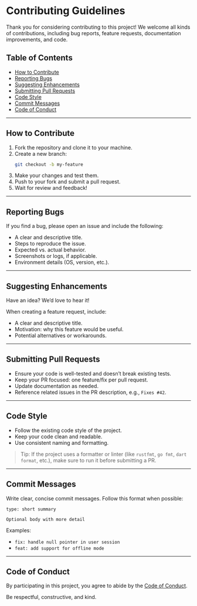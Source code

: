 # Contributing Guidelines

Thank you for considering contributing to this project! We welcome all kinds of contributions, including bug reports, feature requests, documentation improvements, and code.

## Table of Contents

- [How to Contribute](#how-to-contribute)
- [Reporting Bugs](#reporting-bugs)
- [Suggesting Enhancements](#suggesting-enhancements)
- [Submitting Pull Requests](#submitting-pull-requests)
- [Code Style](#code-style)
- [Commit Messages](#commit-messages)
- [Code of Conduct](#code-of-conduct)

---

## How to Contribute

1. Fork the repository and clone it to your machine.
2. Create a new branch:  
   ```bash
   git checkout -b my-feature
   ```
3. Make your changes and test them.
4. Push to your fork and submit a pull request.
5. Wait for review and feedback!

---

## Reporting Bugs

If you find a bug, please open an issue and include the following:

- A clear and descriptive title.
- Steps to reproduce the issue.
- Expected vs. actual behavior.
- Screenshots or logs, if applicable.
- Environment details (OS, version, etc.).

---

## Suggesting Enhancements

Have an idea? We’d love to hear it!

When creating a feature request, include:

- A clear and descriptive title.
- Motivation: why this feature would be useful.
- Potential alternatives or workarounds.

---

## Submitting Pull Requests

- Ensure your code is well-tested and doesn’t break existing tests.
- Keep your PR focused: one feature/fix per pull request.
- Update documentation as needed.
- Reference related issues in the PR description, e.g., `Fixes #42`.

---

## Code Style

- Follow the existing code style of the project.
- Keep your code clean and readable.
- Use consistent naming and formatting.

> Tip: If the project uses a formatter or linter (like `rustfmt`, `go fmt`, `dart format`, etc.), make sure to run it before submitting a PR.

---

## Commit Messages

Write clear, concise commit messages. Follow this format when possible:

```
type: short summary

Optional body with more detail
```

Examples:
- `fix: handle null pointer in user session`
- `feat: add support for offline mode`

---

## Code of Conduct

By participating in this project, you agree to abide by the [Code of Conduct](CODE_OF_CONDUCT.md).

Be respectful, constructive, and kind.
